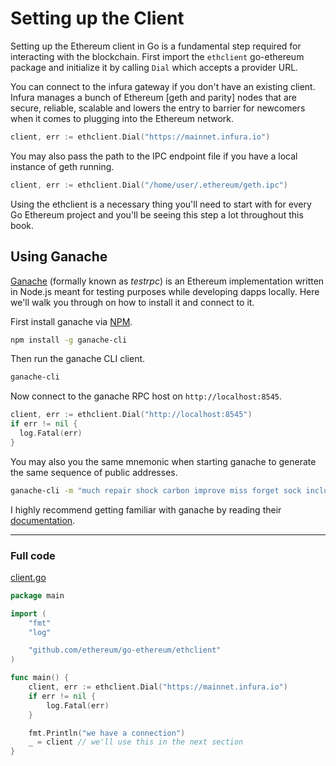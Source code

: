 # Setting up the Client

Setting up the Ethereum client in Go is a fundamental step required for interacting with the blockchain. First import the `ethclient` go-ethereum package and initialize it by calling `Dial` which accepts a provider URL.

You can connect to the infura gateway if you don't have an existing client. Infura manages a bunch of Ethereum [geth and parity] nodes that are secure, reliable, scalable and lowers the entry to barrier for newcomers when it comes to plugging into the Ethereum network.

```go
client, err := ethclient.Dial("https://mainnet.infura.io")
```

You may also pass the path to the IPC endpoint file if you have a local instance of geth running.

```go
client, err := ethclient.Dial("/home/user/.ethereum/geth.ipc")
```

Using the ethclient is a necessary thing you'll need to start with for every Go Ethereum project and you'll be seeing this step a lot throughout this book.

## Using Ganache

[Ganache](https://github.com/trufflesuite/ganache-cli) (formally known as *testrpc*) is an Ethereum implementation written in Node.js meant for testing purposes while developing dapps locally. Here we'll walk you through on how to install it and connect to it.

First install ganache via [NPM](https://www.npmjs.com/package/ganache-cli).

```bash
npm install -g ganache-cli
```

Then run the ganache CLI client.

```bash
ganache-cli
```

Now connect to the ganache RPC host on `http://localhost:8545`.

```go
client, err := ethclient.Dial("http://localhost:8545")
if err != nil {
  log.Fatal(err)
}
```

You may also you the same mnemonic when starting ganache to generate the same sequence of public addresses.

```bash
ganache-cli -m "much repair shock carbon improve miss forget sock include bullet interest solution"
```

I highly recommend getting familiar with ganache by reading their [documentation](http://truffleframework.com/ganache/).

---

### Full code

[client.go](https://github.com/miguelmota/ethereum-development-with-go-book/blob/master/code/client.go)

```go
package main

import (
	"fmt"
	"log"

	"github.com/ethereum/go-ethereum/ethclient"
)

func main() {
	client, err := ethclient.Dial("https://mainnet.infura.io")
	if err != nil {
		log.Fatal(err)
	}

	fmt.Println("we have a connection")
	_ = client // we'll use this in the next section
}
```
